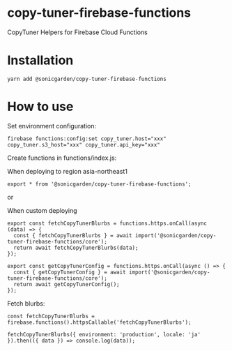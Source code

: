 # copy-tuner-firebase-functions

CopyTuner Helpers for Firebase Cloud Functions

# Installation

```
yarn add @sonicgarden/copy-tuner-firebase-functions
```

# How to use

Set environment configuration:

```
firebase functions:config:set copy_tuner.host="xxx" copy_tuner.s3_host="xxx" copy_tuner.api_key="xxx"
```

Create functions in functions/index.js:

When deploying to region asia-northeast1

```
export * from '@sonicgarden/copy-tuner-firebase-functions';
```

or

When custom deploying

```
export const fetchCopyTunerBlurbs = functions.https.onCall(async (data) => {
  const { fetchCopyTunerBlurbs } = await import('@sonicgarden/copy-tuner-firebase-functions/core');
  return await fetchCopyTunerBlurbs(data);
});

export const getCopyTunerConfig = functions.https.onCall(async () => {
  const { getCopyTunerConfig } = await import('@sonicgarden/copy-tuner-firebase-functions/core');
  return await getCopyTunerConfig();
});
```

Fetch blurbs:

```
const fetchCopyTunerBlurbs = firebase.functions().httpsCallable('fetchCopyTunerBlurbs');

fetchCopyTunerBlurbs({ environment: 'production', locale: 'ja' }).then(({ data }) => console.log(data));
```
